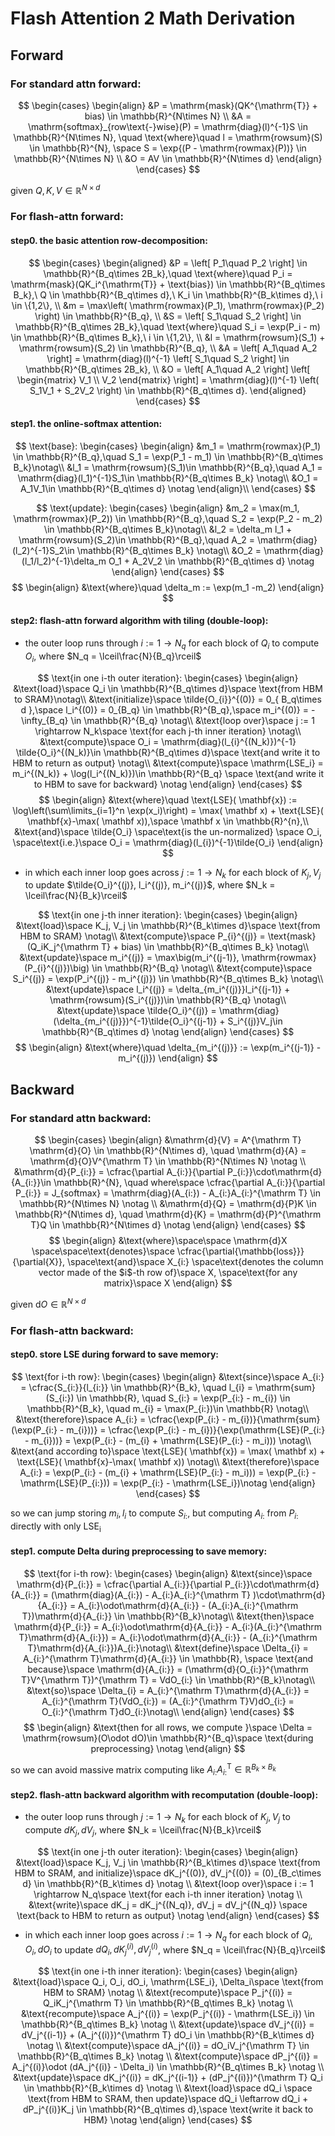 # Flash Attention 2 Math Derivation

## Forward

### For standard attn forward:

$$
\begin{cases}
\begin{align} 
&P = \mathrm{mask}(QK^{\mathrm{T}} + bias)  \in \mathbb{R}^{N\times N} \\
&A = \mathrm{softmax}_{row\text{-}wise}(P) = \mathrm{diag}(l)^{-1}S  \in \mathbb{R}^{N\times N}, \quad \text{where}\quad l = \mathrm{rowsum}(S) \in \mathbb{R}^{N}, \space S = \exp{(P  - \mathrm{rowmax}(P))} \in \mathbb{R}^{N\times N} \\ 
&O = AV \in \mathbb{R}^{N\times d}
\end{align}
\end{cases}
$$

given $Q,K,V \in \mathbb{R}^{N\times d}$

### For flash-attn forward:

#### step0. the basic attention row-decomposition:

$$
\begin{cases}
\begin{aligned}
&P = \left[ P_1\quad P_2 \right] \in \mathbb{R}^{B_q\times 2B_k},\quad \text{where}\quad P_i = \mathrm{mask}(QK_i^{\mathrm{T}} + \text{bias}) \in \mathbb{R}^{B_q\times B_k},\ Q \in \mathbb{R}^{B_q\times d},\ K_i \in \mathbb{R}^{B_k\times d},\ i \in \{1,2\}, \\
&m = \max\left( \mathrm{rowmax}(P_1), \mathrm{rowmax}(P_2) \right) \in \mathbb{R}^{B_q}, \\
&S = \left[ S_1\quad S_2 \right] \in \mathbb{R}^{B_q\times 2B_k},\quad \text{where}\quad S_i = \exp(P_i - m) \in \mathbb{R}^{B_q\times B_k},\ i \in \{1,2\}, \\
&l = \mathrm{rowsum}(S_1) + \mathrm{rowsum}(S_2) \in \mathbb{R}^{B_q}, \\
&A = \left[ A_1\quad A_2 \right] = \mathrm{diag}(l)^{-1} \left[ S_1\quad S_2 \right] \in \mathbb{R}^{B_q\times 2B_k}, \\
&O = \left[ A_1\quad A_2 \right] \left[
\begin{matrix}
V_1 \\ 
V_2 
\end{matrix}
\right] = \mathrm{diag}(l)^{-1} \left( S_1V_1 + S_2V_2 \right) \in \mathbb{R}^{B_q\times d}.
\end{aligned}
\end{cases}
$$


#### step1. the online-softmax attention:


$$
\text{base}: 
\begin{cases}
\begin{align} 
&m_1 = \mathrm{rowmax}(P_1) \in \mathbb{R}^{B_q},\quad S_1 = \exp(P_1 - m_1) \in \mathbb{R}^{B_q\times B_k}\notag\\
&l_1 = \mathrm{rowsum}(S_1)\in \mathbb{R}^{B_q},\quad A_1 = \mathrm{diag}(l_1)^{-1}S_1\in \mathbb{R}^{B_q\times B_k}  \notag\\
&O_1 = A_1V_1\in \mathbb{R}^{B_q\times d} \notag
\end{align}\\
\end{cases}
$$

$$
\text{update}: 
\begin{cases}
\begin{align} 
&m_2 = \max(m_1, \mathrm{rowmax}(P_2)) \in \mathbb{R}^{B_q},\quad S_2 = \exp(P_2 - m_2) \in \mathbb{R}^{B_q\times B_k}\notag\\
&l_2 = \delta_m l_1 + \mathrm{rowsum}(S_2)\in \mathbb{R}^{B_q},\quad A_2 = \mathrm{diag}(l_2)^{-1}S_2\in \mathbb{R}^{B_q\times B_k}  \notag\\
&O_2 = \mathrm{diag}(l_1/l_2)^{-1}\delta_m O_1 + A_2V_2 \in \mathbb{R}^{B_q\times d} \notag
\end{align}
\end{cases}
$$
$$
\begin{align}
&\text{where}\quad \delta_m := \exp(m_1 -m_2)
\end{align}
$$


#### step2: flash-attn forward algorithm with tiling (double-loop):
* the outer loop runs through $i := 1 \rightarrow N_q$ for each block of $Q_i$ to compute $O_i$,  where $N_q = \lceil\frac{N}{B_q}\rceil$

$$
\text{in one i-th outer iteration}: 
\begin{cases}
\begin{align} 
&\text{load}\space  Q_i \in \mathbb{R}^{B_q\times d}\space  \text{from HBM to SRAM}\notag\\
&\text{initialize}\space \tilde{O_{i}}^{(0)} = 0_{ B_q\times d },\space  l_i^{(0)} = 0_{B_q} \in \mathbb{R}^{B_q},\space  m_i^{(0)} = -\infty_{B_q} \in \mathbb{R}^{B_q}  \notag\\
&\text{loop over}\space  j := 1 \rightarrow N_k\space  \text{for each j-th inner iteration} \notag\\
&\text{compute}\space  O_i = \mathrm{diag}(l_{i}^{(N_k)})^{-1} \tilde{O_i}^{(N_k)}\in \mathbb{R}^{B_q\times d}\space  \text{and write it to HBM to return as output} \notag\\
&\text{compute}\space  \mathrm{LSE_i} = m_i^{(N_k)} + \log(l_i^{(N_k)})\in \mathbb{R}^{B_q} \space  \text{and write it to HBM to save for backward} \notag
\end{align}
\end{cases}
$$
$$
\begin{align}
&\text{where}\quad \text{LSE}( \mathbf{x}) := \log\left(\sum\limits_{i=1}^n \exp(x_i)\right) = \max( \mathbf x) + \text{LSE}( \mathbf{x}-\max( \mathbf x)),\space   \mathbf x \in \mathbb{R}^{n},\\
&\text{and}\space \tilde{O_i} \space\text{is the un-normalized} \space O_i, \space\text{i.e.}\space O_i = \mathrm{diag}(l_{i})^{-1}\tilde{O_i}
\end{align}
$$

* in which each inner loop goes across $j := 1 \rightarrow N_k$ for each block of $K_j,V_j$ to update $\tilde{O_i}^{(j)}, l_i^{(j)}, m_i^{(j)}$, where $N_k = \lceil\frac{N}{B_k}\rceil$

$$
\text{in one j-th inner iteration}: 
\begin{cases}
\begin{align} 
&\text{load}\space  K_j, V_j \in \mathbb{R}^{B_k\times d}\space  \text{from HBM to SRAM} \notag\\
&\text{compute}\space  P_{i}^{(j)} = \text{mask}(Q_iK_j^{\mathrm T} + bias) \in \mathbb{R}^{B_q\times B_k} \notag\\
&\text{update}\space  m_i^{(j)} = \max\big(m_i^{(j-1)}, \mathrm{rowmax}(P_{i}^{(j)})\big) \in \mathbb{R}^{B_q} \notag\\
&\text{compute}\space S_i^{(j)} = \exp(P_i^{(j)} - m_i^{(j)}) \in \mathbb{R}^{B_q\times B_k} \notag\\
&\text{update}\space  l_i^{(j)} = \delta_{m_i^{(j)}}l_i^{(j-1)} + \mathrm{rowsum}(S_i^{(j)})\in \mathbb{R}^{B_q}  \notag\\
&\text{update}\space  \tilde{O_i}^{(j)} = \mathrm{diag}(\delta_{m_i^{(j)}})^{-1}\tilde{O_i}^{(j-1)} + S_i^{(j)}V_j\in \mathbb{R}^{B_q\times d} \notag
\end{align}
\end{cases}
$$
$$
\begin{align}
&\text{where}\quad \delta_{m_i^{(j)}} := \exp(m_i^{(j-1)} -m_i^{(j)})
\end{align}
$$

## Backward

### For standard attn backward:

$$
\begin{cases}
\begin{align}
&\mathrm{d}{V} = A^{\mathrm T} \mathrm{d}{O} \in \mathbb{R}^{N\times d}, \quad \mathrm{d}{A} = \mathrm{d}{O}V^{\mathrm T} \in \mathbb{R}^{N\times N} \notag \\
&\mathrm{d}{P_{i:}} = \cfrac{\partial A_{i:}}{\partial P_{i:}}\cdot\mathrm{d}{A_{i:}}\in \mathbb{R}^{N}, \quad where\space  \cfrac{\partial A_{i:}}{\partial P_{i:}} = J_{softmax} = \mathrm{diag}(A_{i:}) - A_{i:}A_{i:}^{\mathrm T} \in \mathbb{R}^{N\times N} \notag \\
&\mathrm{d}{Q} = \mathrm{d}{P}K \in \mathbb{R}^{N\times d}, \quad \mathrm{d}{K} = \mathrm{d}{P}^{\mathrm T}Q \in \mathbb{R}^{N\times d} \notag
\end{align}
\end{cases}
$$
$$
\begin{align}
&\text{where}\space\space \mathrm{d}X \space\space\text{denotes}\space \cfrac{\partial{\mathbb{loss}}}{\partial{X}}, \space\text{and}\space X_{i:} \space\text{denotes the column vector made of the $i$-th row of}\space X, \space\text{for any matrix}\space X
\end{align}
$$

given $\mathrm{d}{O} \in \mathbb{R}^{N\times d}$


### For flash-attn backward:


#### step0. store LSE during forward to save memory:

$$
\text{for i-th row}: 
\begin{cases}
\begin{align} 
&\text{since}\space  A_{i:} = \cfrac{S_{i:}}{l_{i:}} \in \mathbb{R}^{B_k}, \quad l_{i} = \mathrm{sum}(S_{i:}) \in \mathbb{R}, \quad S_{i:} = \exp(P_{i:} - m_{i}) \in \mathbb{R}^{B_k}, \quad m_{i} = \max(P_{i:})\in \mathbb{R} \notag\\
&\text{therefore}\space  A_{i:} = \cfrac{\exp(P_{i:} - m_{i})}{\mathrm{sum}(\exp(P_{i:} - m_{i}))} = \cfrac{\exp(P_{i:} - m_{i})}{\exp(\mathrm{LSE}(P_{i:} - m_{i}))} = \exp(P_{i:} - (m_{i} + \mathrm{LSE}(P_{i:} - m_i))) \notag\\
&\text{and according to}\space  \text{LSE}( \mathbf{x}) = \max( \mathbf x) + \text{LSE}( \mathbf{x}-\max( \mathbf x)) \notag\\
&\text{therefore}\space  A_{i:} = \exp(P_{i:} - (m_{i} + \mathrm{LSE}(P_{i:} - m_i))) = \exp(P_{i:} - \mathrm{LSE}(P_{i:})) = \exp(P_{i:} - \mathrm{LSE_i})\notag
\end{align}
\end{cases}
$$

so we can jump storing $m_i, l_i$ to compute $S_{i:}$, but computing $A_{i:}$ from $P_{i:}$ directly with only $\mathrm{LSE_i}$


#### step1. compute Delta during preprocessing to save memory:

$$
\text{for i-th row}: 
\begin{cases}
\begin{align} 
&\text{since}\space  \mathrm{d}{P_{i:}} = \cfrac{\partial A_{i:}}{\partial P_{i:}}\cdot\mathrm{d}{A_{i:}} = (\mathrm{diag}(A_{i:}) - A_{i:}A_{i:}^{\mathrm T} )\cdot\mathrm{d}{A_{i:}} = A_{i:}\odot\mathrm{d}{A_{i:}} - (A_{i:}A_{i:}^{\mathrm T})\mathrm{d}{A_{i:}}  \in \mathbb{R}^{B_k}\notag\\
&\text{then}\space  \mathrm{d}{P_{i:}} = A_{i:}\odot\mathrm{d}{A_{i:}} - A_{i:}(A_{i:}^{\mathrm T}\mathrm{d}{A_{i:}}) = A_{i:}\odot\mathrm{d}{A_{i:}} - (A_{i:}^{\mathrm T}\mathrm{d}{A_{i:}})A_{i:}\notag\\
&\text{define}\space  \Delta_{i} = A_{i:}^{\mathrm T}\mathrm{d}{A_{i:}}  \in \mathbb{R}, \space  \text{and because}\space  \mathrm{d}{A_{i:}} = (\mathrm{d}{O_{i:}}^{\mathrm T}V^{\mathrm T})^{\mathrm T} = VdO_{i:}  \in \mathbb{R}^{B_k}\notag\\
&\text{so}\space  \Delta_{i} = A_{i:}^{\mathrm T}\mathrm{d}{A_{i:}} = A_{i:}^{\mathrm T}(VdO_{i:}) = (A_{i:}^{\mathrm T}V)dO_{i:} = O_{i:}^{\mathrm T}dO_{i:}\notag\\
\end{align}
\end{cases}
$$
$$
\begin{align}
&\text{then for all rows, we compute }\space  \Delta = \mathrm{rowsum}(O\odot dO)\in \mathbb{R}^{B_q}\space  \text{during preprocessing} \notag
\end{align}
$$

so we can avoid massive matrix computing like $A_{i:}A_{i:}^{\mathrm T} \in \mathbb{R}^{B_k\times B_k}$


#### step2. flash-attn backward algorithm with recomputation (double-loop):

* the outer loop runs through $j := 1 \rightarrow N_k$ for each block of $K_j, V_j$ to compute $dK_j, dV_j$,  where $N_k = \lceil\frac{N}{B_k}\rceil$

$$
\text{in one j-th outer iteration}: 
\begin{cases}
\begin{align} 
&\text{load}\space  K_j, V_j \in \mathbb{R}^{B_k\times d}\space  \text{from HBM to SRAM, and initialize}\space  dK_j^{(0)}, dV_j^{(0)} = (0)_{B_c\times d} \in \mathbb{R}^{B_k\times d} \notag \\
&\text{loop over}\space  i := 1 \rightarrow N_q\space  \text{for each i-th inner iteration} \notag \\
&\text{write}\space  dK_j = dK_j^{(N_q)}, dV_j = dV_j^{(N_q)} \space \text{back to HBM to return as output} \notag
\end{align}
\end{cases}
$$


* in which each inner loop goes across $i := 1 \rightarrow N_q$ for each block of $Q_i, O_i, dO_i$ to update $dQ_i, dK_j^{(i)}, dV_j^{(i)}$, where $N_q = \lceil\frac{N}{B_q}\rceil$

$$
\text{in one i-th inner iteration}: 
\begin{cases} 
\begin{align} 
&\text{load}\space  Q_i, O_i, dO_i, \mathrm{LSE_i}, \Delta_i\space  \text{from HBM to SRAM} \notag \\
&\text{recompute}\space  P_j^{(i)} = Q_iK_j^{\mathrm T} \in \mathbb{R}^{B_q\times B_k} \notag \\
&\text{recompute}\space  A_j^{(i)} = \exp(P_j^{(i)} - \mathrm{LSE_i}) \in \mathbb{R}^{B_q\times B_k} \notag \\
&\text{update}\space  dV_j^{(i)} = dV_j^{(i-1)} + (A_j^{(i)})^{\mathrm T} dO_i \in \mathbb{R}^{B_k\times d} \notag \\
&\text{compute}\space  dA_j^{(i)} = dO_iV_j^{\mathrm T} \in \mathbb{R}^{B_q\times B_k} \notag \\
&\text{compute}\space  dP_j^{(i)} = A_j^{(i)}\odot (dA_j^{(i)} - \Delta_i) \in \mathbb{R}^{B_q\times B_k} \notag \\
&\text{update}\space  dK_j^{(i)} = dK_j^{(i-1)} + (dP_j^{(i)})^{\mathrm T} Q_i \in \mathbb{R}^{B_k\times d} \notag \\
&\text{load}\space  dQ_i \space \text{from HBM to SRAM, then update}\space  dQ_i \leftarrow dQ_i + dP_j^{(i)}K_j \in \mathbb{R}^{B_q\times d},\space  \text{write it back to HBM} \notag
\end{align}
\end{cases}
$$